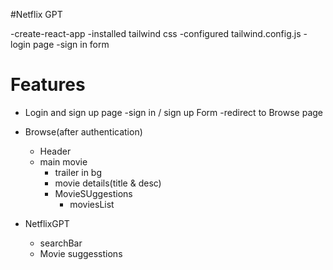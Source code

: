 #Netflix GPT

-create-react-app
-installed tailwind css
-configured tailwind.config.js
-login page
-sign in form

# Features

- Login and sign up page
  -sign in / sign up Form
  -redirect to Browse page

- Browse(after authentication)
  - Header
  - main movie
    - trailer in bg
    - movie details(title & desc)
    - MovieSUggestions
      - moviesList
- NetflixGPT
  - searchBar
  - Movie suggesstions
